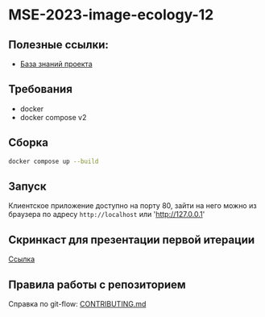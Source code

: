 # MSE-2023-image-ecology-12

## Полезные ссылки:

- [База знаний проекта](https://miro.com/app/board/uXjVPmWfHN0=/?share_link_id=127919305492)

## Требования

- docker
- docker compose v2

## Сборка

```bash
docker compose up --build
```

## Запуск

Клиентское приложение доступно на порту 80, зайти на него можно из браузера по адресу
`http://localhost` или 'http://127.0.0.1'

## Скринкаст для презентации первой итерации
[Ссылка](https://drive.google.com/file/d/1v7AndMWR2ltUdBlKSv7MFNOtTrWpj7yX/view?usp=share_link)

## Правила работы с репозиторием
Справка по git-flow: [CONTRIBUTING.md](https://github.com/moevm/MSE-2023-image-ecology-12/blob/dev/GITFLOW.md)

